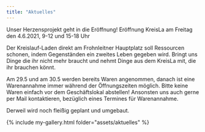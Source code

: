 ```yaml
---
title: "Aktuelles"
---
```


Unser Herzensprojekt geht in die Eröffnung!
Eröffnung KreisLa am Freitag den 4.6.2021, 9-12 und 15-18 Uhr

Der Kreislauf-Laden direkt am Frohnleitner Hauptplatz soll Ressourcen schonen, indem Gegenständen ein zweites Leben gegeben wird. Bringt uns Dinge die ihr nicht mehr braucht und nehmt Dinge aus dem KreisLa mit, die ihr brauchen könnt.

Am 29.5 und am 30.5 werden bereits Waren angenommen, danach ist eine Warenannahme immer während der Öffnungszeiten möglich. Bitte keine Waren einfach vor dem Geschäftslokal abstellen! Ansonsten uns auch gerne per Mail kontaktieren, bezüglich eines Termines für Warenannahme.

Derweil wird noch fleißig geplant und umgebaut.


{% include my-gallery.html folder="assets/aktuelles" %}

